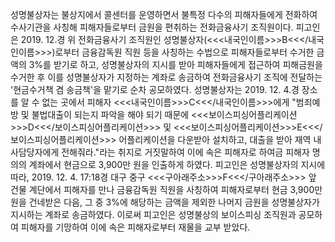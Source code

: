 성명불상자는 불상지에서 콜센터를 운영하면서 불특정 다수의 피해자들에게 전화하여 수사기관을 사칭해 피해자들로부터 금원을 편취하는 전화금융사기 조직원이다.
피고인은 2019. 12.경 위 전화금융사기 조직원인 성명불상자(<<<내국인이름>>>B<<</내국인이름>>>)로부터 금융감독원 직원 등을 사칭하는 수법으로 피해자들로부터 수거한 금액의 3%를 받기로 하고, 성명불상자의 지시를 받아 피해자들에게 접근하여 피해금원을 수거한 후 이를 성명불상자가 지정하는 계좌로 송금하여 전화금융사기 조직에 전달하는 '현금수거책 겸 송금책'을 맡기로 순차 공모하였다.
성명불상자는 2019. 12. 4.경 장소를 알 수 없는 곳에서 피해자 <<<내국인이름>>>C<<</내국인이름>>>에게 "범죄예방 및 불법대출이 되는지 파악을 해야 되기 때문에 <<<보이스피싱어플리케이션>>>D<<</보이스피싱어플리케이션>>> 및 <<<보이스피싱어플리케이션>>>E<<</보이스피싱어플리케이션>>> 어플리케이션을 다운받아 설치하고, 대출을 받아 재역 내사담당자에게 전해줘라."라는 취지로 거짓말하여 이에 속은 피해자로 하여금 피해자 명의의 계좌에서 현금으로 3,900만 원을 인출하게 하였다.
피고인은 성명불상자의 지시에 따라, 2019. 12. 4. 17:18경 대구 중구 <<<구아래주소>>>F<<</구아래주소>>> 앞 건물 계단에서 피해자를 만나 금융감독원 직원을 사칭하여 피해자로부터 현금 3,900만 원을 건네받은 다음, 그 중 3%에 해당하는 금액을 제외한 나머지 금원을 성명불상자가 지시하는 계좌로 송금하였다.
이로써 피고인은 성명불상의 보이스피싱 조직원과 공모하여 피해자를 기망하여 이에 속은 피해자로부터 재물을 교부 받았다.